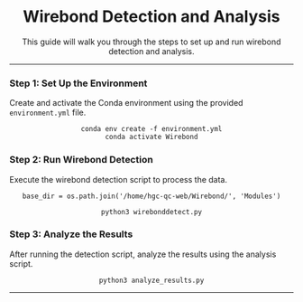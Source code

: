 <div align="center">
  <h1>Wirebond Detection and Analysis</h1>
  <p>This guide will walk you through the steps to set up and run wirebond detection and analysis.</p>
</div>

---

### Step 1: Set Up the Environment
Create and activate the Conda environment using the provided `environment.yml` file.

<div align="center">
  <pre><code>conda env create -f environment.yml
conda activate Wirebond
</code></pre>
</div>

### Step 2: Run Wirebond Detection
Execute the wirebond detection script to process the data.


<div align="center">
<pre><code>base_dir = os.path.join('/home/hgc-qc-web/Wirebond/', 'Modules')
</code></pre>
</div>

<div align="center">
  <pre><code>python3 wirebonddetect.py
</code></pre>
</div>

### Step 3: Analyze the Results
After running the detection script, analyze the results using the analysis script.

<div align="center">
  <pre><code>python3 analyze_results.py
</code></pre>
</div>

---
